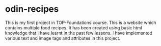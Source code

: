 # odin-recipes
This is my first project in TOP-Foundations course. This is a website which contains multiple food recipes. It has been created using basic html knowledge that I have learnt in the past few lessons. I have implemented various text and image tags and attributes in this project. 